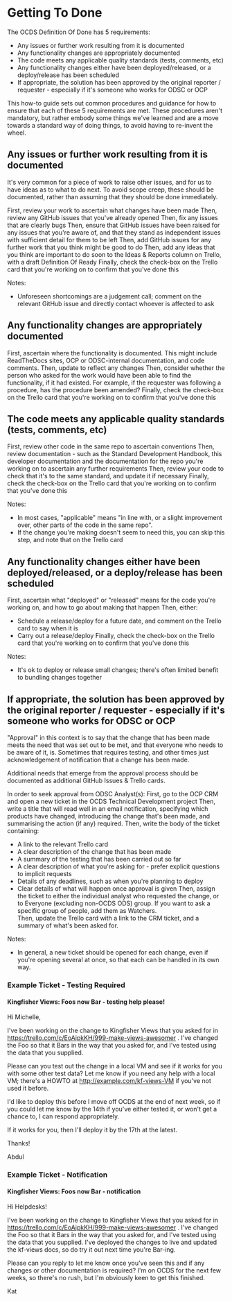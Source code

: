 # Getting To Done

The OCDS Definition Of Done has 5 requirements:

* Any issues or further work resulting from it is documented
* Any functionality changes are appropriately documented
* The code meets any applicable quality standards (tests, comments, etc)
* Any functionality changes either have been deployed/released, or a deploy/release has been scheduled 
* If appropriate, the solution has been approved by the original reporter / requester - especially if it's someone who works for ODSC or OCP

This how-to guide sets out common procedures and guidance for how to ensure that each of these 5 requirements are met. These procedures aren't mandatory, but rather embody some things we've learned and are a move towards a standard way of doing things, to avoid having to re-invent the wheel.  

## Any issues or further work resulting from it is documented

It's very common for a piece of work to raise other issues, and for us to have ideas as to what to do next. To avoid scope creep, these should be documented, rather than assuming that they should be done immediately.  

First, review your work to ascertain what changes have been made
Then, review any GitHub issues that you've already opened
Then, fix any issues that are clearly bugs
Then, ensure that GitHub issues have been raised for any issues that you're aware of, and that they stand as independent issues with sufficient detail for them to be left
Then, add GitHub issues for any further work that you think might be good to do
Then, add any ideas that you think are important to do soon to the Ideas & Reports column on Trello, with a draft Definition Of Ready
Finally, check the check-box on the Trello card that you're working on to confirm that you've done this

Notes:
* Unforeseen shortcomings are a judgement call; comment on the relevant GitHub issue and directly contact whoever is affected to ask

## Any functionality changes are appropriately documented

First, ascertain where the functionality is documented. This might include ReadTheDocs sites, OCP or ODSC-internal documentation, and code comments. 
Then, update to reflect any changes
Then, consider whether the person who asked for the work would have been able to find the functionality, if it had existed. For example, if the requester was following a procedure, has the procedure been amended?
Finally, check the check-box on the Trello card that you're working on to confirm that you've done this 

## The code meets any applicable quality standards (tests, comments, etc)

First, review other code in the same repo to ascertain conventions
Then, review documentation - such as the Standard Development Handbook, this developer documentation and the documentation for the repo you're working on to ascertain any further requirements 
Then, review your code to check that it's to the same standard, and update it if necessary
Finally, check the check-box on the Trello card that you're working on to confirm that you've done this

Notes:
* In most cases, "applicable" means "in line with, or a slight improvement over, other parts of the code in the same repo". 
* If the change you're making doesn't seem to need this, you can skip this step, and note that on the Trello card

## Any functionality changes either have been deployed/released, or a deploy/release has been scheduled

First, ascertain what "deployed" or "released" means for the code you're working on, and how to go about making that happen
Then, either:
* Schedule a release/deploy for a future date, and comment on the Trello card to say when it is
* Carry out a release/deploy
Finally, check the check-box on the Trello card that you're working on to confirm that you've done this

Notes:
* It's ok to deploy or release small changes; there's often limited benefit to bundling changes together

## If appropriate, the solution has been approved by the original reporter / requester - especially if it's someone who works for ODSC or OCP

"Approval" in this context is to say that the change that has been made meets the need that was set out to be met, and that everyone who needs to be aware of it, is. Sometimes that requires testing, and other times just acknowledgement of notification that a change has been made. 

Additional needs that emerge from the approval process should be documented as additional GitHub Issues & Trello cards.

In order to seek approval from ODSC Analyst(s):
First, go to the OCP CRM and open a new ticket in the OCDS Technical Development project
Then, write a title that will read well in an email notification, specifying which products have changed, introducing the change that's been made, and summarising the action (if any) required. 
Then, write the body of the ticket containing:
* A link to the relevant Trello card 
* A clear description of the change that has been made
* A summary of the testing that has been carried out so far
* A clear description of what you're asking for - prefer explicit questions to implicit requests
* Details of any deadlines, such as when you're planning to deploy
* Clear details of what will happen once approval is given
Then, assign the ticket to either the individual analyst who requested the change, or to Everyone (excluding non-OCDS ODS) group. If you want to ask a specific group of people, add them as Watchers.  
Then, update the Trello card with a link to the CRM ticket, and a summary of what's been asked for. 

Notes:
* In general, a new ticket should be opened for each change, even if you're opening several at once, so that each can be handled in its own way. 

### Example Ticket - Testing Required

#### Kingfisher Views: Foos now Bar - testing help please!
 
Hi Michelle,

I've been working on the change to Kingfisher Views that you asked for in https://trello.com/c/EoAipkKH/999-make-views-awesomer . I've changed the Foo so that it Bars in the way that you asked for, and I've tested using the data that you supplied. 

Please can you test out the change in a local VM and see if it works for you with some other test data? Let me know if you need any help with a local VM; there's a HOWTO at http://example.com/kf-views-VM if you've not used it before. 

I'd like to deploy this before I move off OCDS at the end of next week, so if you could let me know by the 14th if you've either tested it, or won't get a chance to, I can respond appropriately. 

If it works for you, then I'll deploy it by the 17th at the latest. 

Thanks!

Abdul

### Example Ticket - Notification 

#### Kingfisher Views: Foos now Bar - notification

Hi Helpdesks! 

I've been working on the change to Kingfisher Views that you asked for in https://trello.com/c/EoAipkKH/999-make-views-awesomer . I've changed the Foo so that it Bars in the way that you asked for, and I've tested using the data that you
supplied. I've deployed the changes to live and updated the kf-views docs, so do try it out next time you're Bar-ing. 

Please can you reply to let me know once you've seen this and if any changes or other documentation is required? I'm on OCDS for the next few weeks, so there's no rush, but I'm obviously keen to get this finished. 

Kat
